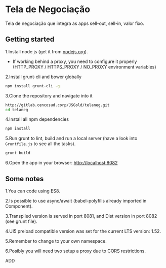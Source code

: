 # Tela de Negociação
Tela de negociação que integra as apps sell-out, sell-in, valor fixo.

## Getting started

1.Install node.js (get it from [nodejs.org](http://nodejs.org/)).
  * If working behind a proxy, you need to configure it properly (HTTP_PROXY / HTTPS_PROXY / NO_PROXY environment variables)

2.Install grunt-cli and bower globally

```sh
npm install grunt-cli -g
```

3.Clone the repository and navigate into it

```sh
http://gitlab.cencosud.corp/JSGold/telaneg.git
cd telaneg
```

4.Install all npm dependencies

```sh
npm install
```

5.Run grunt to lint, build and run a local server (have a look into `Gruntfile.js` to see all the tasks).

```sh
grunt build
```

6.Open the app in your browser: [http://localhost:8082](http://localhost:8082)

## Some notes

1.You can code using ES8.

2.Is possible to use async/await (babel-polyfills already imported in Component).

3.Transpiled version is served in port 8081, and Dist version in port 8082 (see grunt file).

4.UI5 preload compatible version was set for the current LTS version: 1.52.

5.Remember to change to your own namespace.

6.Posibly you will need two setup a proxy due to CORS restrictions.

ADD
